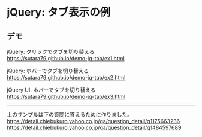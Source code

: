 # jQuery: タブ表示の例

## デモ
jQuery: クリックでタブを切り替える  
https://sutara79.github.io/demo-jq-tab/ex1.html

jQuery: ホバーでタブを切り替える  
https://sutara79.github.io/demo-jq-tab/ex2.html

jQuery UI: ホバーでタブを切り替える  
https://sutara79.github.io/demo-jq-tab/ex3.html

- - -
上のサンプルは下の質問に答えるために作りました。  
https://detail.chiebukuro.yahoo.co.jp/qa/question_detail/q1175663236  
https://detail.chiebukuro.yahoo.co.jp/qa/question_detail/q1484597689